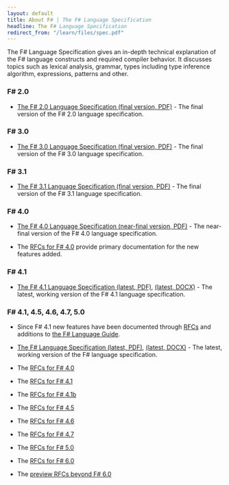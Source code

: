 ```yaml
---
layout: default
title: About F# | The F# Language Specification
headline: The F# Language Specification
redirect_from: "/learn/files/spec.pdf"
---
```


The F# Language Specification gives an in-depth 
technical explanation of the F# language constructs and required compiler behavior. 
It discusses topics such as lexical analysis, grammar, types including type inference 
algorithm, expressions, patterns and other.

### F# 2.0 

  * [The F# 2.0 Language Specification (final version, PDF)](2.0/FSharpSpec-2.0-April-2012.pdf) - The final version of the F# 2.0 language
    specification.

### F# 3.0 

  * [The F# 3.0 Language Specification (final version, PDF)](3.0/FSharpSpec-3.0-final.pdf) - The final version of the F# 3.0 language
    specification.

### F# 3.1 

  * [The F# 3.1 Language Specification (final version, PDF)](3.1/FSharpSpec-3.1-final.pdf) - The final version of the F# 3.1 language specification. 
	

### F# 4.0 

  * [The F# 4.0 Language Specification (near-final version, PDF)](4.0/FSharpSpec-4.0-final.pdf) - The near-final version of the F# 4.0 language specification. 

  * The [RFCs for F# 4.0](https://github.com/fsharp/fslang-design/tree/master/FSharp-4.0)  provide primary documentation for the new features added.

### F# 4.1 

  * [The F# 4.1 Language Specification (latest, PDF)](4.1/FSharpSpec-4.1-latest.pdf), [(latest, DOCX)](4.1/FSharpSpec-4.1-latest.docx) - The latest, working version of the F# 4.1  language specification. 

### F# 4.1, 4.5, 4.6, 4.7, 5.0

  * Since F# 4.1 new features have been documented through [RFCs](https://github.com/fsharp/fslang-design) and additions to [the F# Language Guide](https://docs.microsoft.com/en-us/dotnet/fsharp/).

  * [The F# Language Specification (latest, PDF)](4.1/FSharpSpec-4.1-latest.pdf), [(latest, DOCX)](4.1/FSharpSpec-4.1-latest.docx) - The latest, working version of the F# language specification. 

  * The [RFCs for F# 4.0](https://github.com/fsharp/fslang-design/tree/master/FSharp-4.0)

  * The [RFCs for F# 4.1](https://github.com/fsharp/fslang-design/tree/master/FSharp-4.1)

  * The [RFCs for F# 4.1b](https://github.com/fsharp/fslang-design/tree/master/FSharp-4.1b)

  * The [RFCs for F# 4.5](https://github.com/fsharp/fslang-design/tree/master/FSharp-4.5)

  * The [RFCs for F# 4.6](https://github.com/fsharp/fslang-design/tree/master/FSharp-4.6)

  * The [RFCs for F# 4.7](https://github.com/fsharp/fslang-design/tree/master/FSharp-4.7)

  * The [RFCs for F# 5.0](https://github.com/fsharp/fslang-design/tree/master/FSharp-5.0)

  * The [RFCs for F# 6.0](https://github.com/fsharp/fslang-design/tree/master/FSharp-6.0)

  * The [preview RFCs beyond F# 6.0](https://github.com/fsharp/fslang-design/tree/master/preview)

